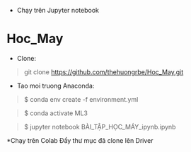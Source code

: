 *  Chạy trên Jupyter notebook
# Hoc_May
* Clone:
> git clone https://github.com/thehuongrbe/Hoc_May.git
* Tao moi truong Anaconda:
> $ conda env create -f environment.yml

> $ conda activate ML3

> $ jupyter notebook BÀI_TẬP_HỌC_MÁY_ipynb.ipynb

*Chạy trên Colab
Đẩy thư mục đã clone lên Driver


      
